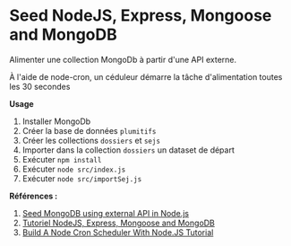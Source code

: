 # Seed NodeJS, Express, Mongoose and MongoDB

Alimenter une collection MongoDb à partir d'une API externe. 

À l'aide de node-cron, un céduleur démarre la tâche d'alimentation toutes les 30 secondes 

**Usage**
1. Installer MongoDb
2. Créer la base de données `plumitifs`
3. Créer les collections `dossiers` et `sejs`
4. Importer dans la collection `dossiers` un dataset de départ
4. Exécuter `npm install`
4. Exécuter `node src/index.js`
5. Exécuter `node src/importSej.js`

**Références :**

1. [Seed MongoDB using external API in Node.js](https://baraksaidoff.medium.com/seed-mongodb-using-external-api-in-node-js-e73f7a85ea5)
2. [Tutoriel NodeJS, Express, Mongoose and MongoDB](https://www.youtube.com/playlist?list=PLA7e3zmT6XQU_YoMn_Z9vpAOskP9xq57s)
3. [Build A Node Cron Scheduler With Node.JS Tutorial](https://www.youtube.com/watch?v=u0Tk8gfXh0M)